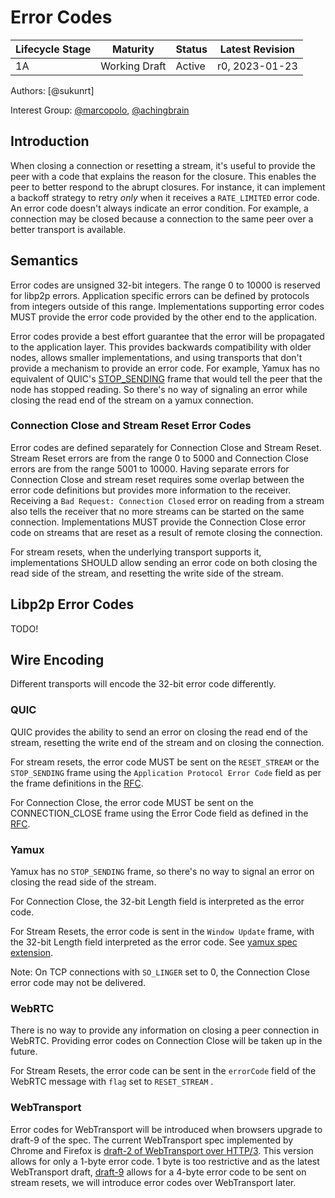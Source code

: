 # Error Codes

| Lifecycle Stage | Maturity      | Status | Latest Revision |
| --------------- | ------------- | ------ | --------------- |
| 1A              | Working Draft | Active | r0, 2023-01-23  |

Authors: [@sukunrt]

Interest Group: [@marcopolo], [@achingbrain]

[@MarcoPolo]: https://github.com/MarcoPolo
[@achingbrain]: https://github.com/achingbrain

## Introduction

When closing a connection or resetting a stream, it's useful to provide the peer with a code that explains the reason for the closure. This enables the peer to better respond to the abrupt closures. For instance, it can implement a backoff strategy to retry _only_ when it receives a `RATE_LIMITED` error code. An error code doesn't always indicate an error condition. For example, a connection may be closed because a connection to the same peer over a better transport is available. 

## Semantics
Error codes are unsigned 32-bit integers. The range 0 to 10000 is reserved for
libp2p errors. Application specific errors can be defined by protocols from
integers outside of this range. Implementations supporting error codes MUST
provide the error code provided by the other end to the application.

Error codes provide a best effort guarantee that the error will be propagated to
the application layer. This provides backwards compatibility with older nodes,
allows smaller implementations, and using transports that don't provide a
mechanism to provide an error code. For example, Yamux has no equivalent of
QUIC's [STOP_SENDING](https://www.rfc-editor.org/rfc/rfc9000.html#section-3.5-4)
frame that would tell the peer that the node has stopped reading. So there's no
way of signaling an error while closing the read end of the stream on a yamux
connection.

### Connection Close and Stream Reset Error Codes
Error codes are defined separately for Connection Close and Stream Reset. Stream
Reset errors are from the range 0 to 5000 and Connection Close errors are from
the range 5001 to 10000. Having separate errors for Connection Close and stream
reset requires some overlap between the error code definitions but provides more
information to the receiver. Receiving a `Bad Request: Connection Closed` error
on reading from a stream also tells the receiver that no more streams can be
started on the same connection. Implementations MUST provide the Connection
Close error code on streams that are reset as a result of remote closing the
connection. 

For stream resets, when the underlying transport supports it, implementations
SHOULD allow sending an error code on both closing the read side of the stream, and resetting the write side of the stream. 

## Libp2p Error Codes
TODO!

## Wire Encoding
Different transports will encode the 32-bit error code differently. 
        
### QUIC
QUIC provides the ability to send an error on closing the read end of the
stream, resetting the write end of the stream and on closing the connection. 

For stream resets, the error code MUST be sent on the `RESET_STREAM` or the
`STOP_SENDING` frame using the `Application Protocol Error Code` field as per
the frame definitions in the
[RFC](https://www.rfc-editor.org/rfc/rfc9000.html#name-reset_stream-frames).

For Connection Close, the error code MUST be sent on the CONNECTION_CLOSE frame
using the Error Code field as defined in the
[RFC](https://www.rfc-editor.org/rfc/rfc9000.html#section-19.19-6.2.1).

### Yamux
Yamux has no `STOP_SENDING` frame, so there's no way to signal an error on
closing the read side of the stream.

For Connection Close, the 32-bit Length field is interpreted as the error
code.

For Stream Resets, the error code is sent in the `Window Update` frame, with the 32-bit Length field interpreted as the error code. See [yamux spec
extension](https://github.com/libp2p/specs/pull/622).

Note: On TCP connections with `SO_LINGER` set to 0, the Connection Close error code may not be delivered.  

### WebRTC
There is no way to provide any information on closing a peer connection in WebRTC. Providing error codes on Connection Close will be taken up in the future. 

For Stream Resets, the error code can be sent in the `errorCode` field of the WebRTC message with `flag` set to `RESET_STREAM` .

### WebTransport
Error codes for WebTransport will be introduced when browsers upgrade to draft-9
of the spec. The current WebTransport spec implemented by Chrome and Firefox is
[draft-2 of WebTransport over
HTTP/3](https://www.ietf.org/archive/id/draft-ietf-webtrans-http3-02.html#section-4.3-2).
This version allows for only a 1-byte error code. 1 byte is too restrictive and
as the latest WebTransport draft,
[draft-9](https://www.ietf.org/archive/id/draft-ietf-webtrans-http3-02.html#section-4.3-2)
allows for a 4-byte error code to be sent on stream resets, we will introduce
error codes over WebTransport later.
